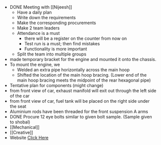 - DONE Meeting with [[Nijeesh]]
	- Have a daily plan
	- Write down the requirements
	- Make the corresponding procurements
	- Make 2 team leaders
	- Attendance is a must
		- there will be a register on the counter from now on
		- Test run is a must; then find mistakes
		- Functionality is more important
	- Split the team into multiple groups
- made temporary bracket for the engine and mounted it onto the chassis.
- To mount the engine, we
	- Welded an extra pipe horizontally across the main hoop
	- Shifted the location of the main hoop bracing. (Lower end of the main hoop bracing meets the midpoint of the rear hexagonal pipe)
- Tentative plan for components (might change)
- from front view of car, exhaust manifold will exit out through the left side of the car
- from front view of car, fuel tank will be placed on the right side under the seat
- Aluminium rods have been threaded for the front suspension A arms
- DONE Procure 12 eye bolts similar to given bolt sample. (Sample given to shobal)
- [[Mechanical]]
- [[Creative]]
- Website [Click Here](http://alfursan.tk)